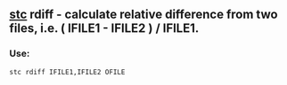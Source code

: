 ## [stc](https://github.com/MetOffice/stc/blob/main/doc/stc.md) rdiff - calculate relative difference from two files, i.e. ( IFILE1 - IFILE2 ) / IFILE1.

### Use:
```
stc rdiff IFILE1,IFILE2 OFILE
```
